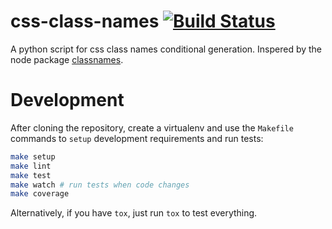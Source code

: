 # css-class-names [![Build Status](https://travis-ci.org/arturfsousa/css-class-names.svg?branch=master)](https://travis-ci.org/arturfsousa/css-class-names)

A python script for css class names conditional generation. Inspered by the node package [classnames](https://github.com/JedWatson/classnames).

# Development

After cloning the repository, create a virtualenv and use the `Makefile` commands to `setup` development requirements and run tests:

```bash
make setup
make lint 
make test 
make watch # run tests when code changes
make coverage
```

Alternatively, if you have `tox`, just run `tox` to test everything.

